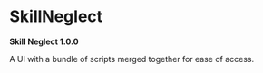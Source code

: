 # SkillNeglect

**Skill Neglect 1.0.0**

A UI with a bundle of scripts merged together for ease of access.
